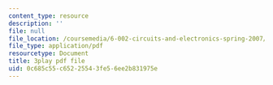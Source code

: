 ```yaml
---
content_type: resource
description: ''
file: null
file_location: /coursemedia/6-002-circuits-and-electronics-spring-2007/0c685c55c65225543fe56ee2b831975e_R4KxlqsuZ0A.pdf
file_type: application/pdf
resourcetype: Document
title: 3play pdf file
uid: 0c685c55-c652-2554-3fe5-6ee2b831975e
---
```

